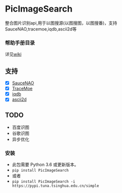 # PicImageSearch
整合图片识别api,用于以图搜源(以图搜图，以图搜番)，支持SauceNAO,tracemoe,iqdb,ascii2d等
### 帮助手册目录
  详见[wiki](https://github.com/kitUIN/PicImageSearch/wiki/)
## 支持
- [x] [SauceNAO](https://saucenao.com/)
- [x] [TraceMoe](https://trace.moe/)
- [x] [iqdb](http://www.iqdb.org/)
- [x] [ascii2d](https://ascii2d.net/)
## TODO
  - 百度识图
  - 谷歌识图
  - 异步优化
### 安装
- 此包需要 Python 3.6 或更新版本。
- `pip install PicImageSearch`
- 或者
- `pip install PicImageSearch -i https://pypi.tuna.tsinghua.edu.cn/simple`

